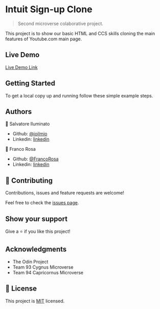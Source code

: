 # Intuit Sign-up Clone

> Second microverse colaborative project.


This project is to show our basic HTML and CCS skills cloning the main features of Youtube.com main page.

## Live Demo

[Live Demo Link](https://raw.githack.com/ioilmio/form/sign-up/index.html)


## Getting Started

To get a local copy up and running follow these simple example steps.


## Authors

👤 Salvatore Iluminato

- Github: [@ioilmio](https://github.com/ioilmio)
- Linkedin: [linkedin](https://www.linkedin.com/in/illuminato-salvatore)

👤 Franco Rosa

- Github: [@FrancoRosa](https://github.com/FrancoRosa)
- Linkedin: [linkedin](https://www.linkedin.com/in/franco-rosa-79972119b)

## 🤝 Contributing

Contributions, issues and feature requests are welcome!

Feel free to check the [issues page](issues/).

## Show your support

Give a ⭐️ if you like this project!

## Acknowledgments

- The Odin Project
- Team 93 Cygnus Microverse
- Team 94 Capricornus Microverse

## 📝 License

This project is [MIT](lic.url) licensed.
